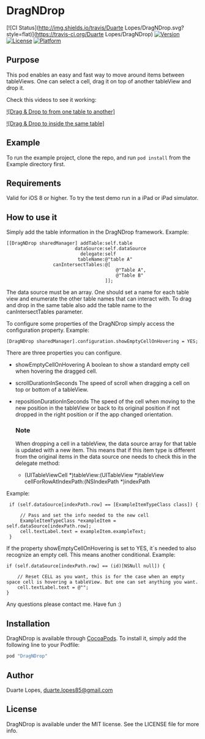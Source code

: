 # DragNDrop

[![CI Status](http://img.shields.io/travis/Duarte Lopes/DragNDrop.svg?style=flat)](https://travis-ci.org/Duarte Lopes/DragNDrop)
[![Version](https://img.shields.io/cocoapods/v/DragNDrop.svg?style=flat)](http://cocoapods.org/pods/DragNDrop)
[![License](https://img.shields.io/cocoapods/l/DragNDrop.svg?style=flat)](http://cocoapods.org/pods/DragNDrop)
[![Platform](https://img.shields.io/cocoapods/p/DragNDrop.svg?style=flat)](http://cocoapods.org/pods/DragNDrop)

## Purpose

This pod enables an easy and fast way to move around items between tableViews. One can select a cell, drag it on top of another tableView and
drop it.

Check this videos to see it working:

[![Drag & Drop to from one table to another]](https://drive.google.com/open?id=0B1aAnBtF7faYN1pSazQ4cFBkQWc)

[![Drag & Drop to inside the same table]](https://drive.google.com/open?id=0B1aAnBtF7faYZ2RvWnk3bDNaMkU)

## Example

To run the example project, clone the repo, and run `pod install` from the Example directory first.

## Requirements

Valid for iOS 8 or higher.
To try the test demo run in a iPad or iPad simulator.

## How to use it

Simply add the table information in the DragNDrop framework. Example:

    [[DragNDrop sharedManager] addTable:self.table
                             dataSource:self.dataSource
                               delegate:self
                              tableName:@"table A"
                     canIntersectTables:@[
                                            @"Table A",
                                            @"Table B"
                                        ]];

The data source must be an array. One should set a name for each table view and enumerate the other table names that can interact with.
To drag and drop in the same table also add the table name to the canIntersectTables parameter.

To configure some properties of the DragNDrop simply access the configuration property. Example:

    [DragNDrop sharedManager].configuration.showEmptyCellOnHovering = YES;

There are three properties you can configure.
* showEmptyCellOnHovering 
    A boolean to show a standard empty cell when hovering the dragged cell.
* scrollDurationInSeconds 
    The speed of scroll when dragging a cell on top or bottom of a tableView.
* repositionDurationInSeconds 
    The speed of the cell when moving to the new position in the tableView or back to its original position if not dropped in the right
    position or if the app changed orientation.

   ### Note

    When dropping a cell in a tableView, the data source array for that table is updated with a new item. This means that if this item type is different from the original items in the data source one needs to check this in the delegate method:

    - (UITableViewCell *)tableView:(UITableView *)tableView cellForRowAtIndexPath:(NSIndexPath *)indexPath

Example:

     if (self.dataSource[indexPath.row] == [ExampleItemTypeClass class]) {

         // Pass and set the info needed to the new cell
         ExampleItemTypeClass *exampleItem = self.dataSource[indexPath.row];
         cell.textLabel.text = exampleItem.exampleText;
     }

If the property showEmptyCellOnHovering is set to YES, it´s needed to also recognize an empty cell. This means another conditional.
Example:

    if (self.dataSource[indexPath.row] == (id)[NSNull null]) {

        // Reset CELL as you want, this is for the case when an empty space cell is hovering a tableView. But one can set anything you want.
        cell.textLabel.text = @"";
    }

Any questions please contact me.
Have fun :)

## Installation

DragNDrop is available through [CocoaPods](http://cocoapods.org). To install
it, simply add the following line to your Podfile:

```ruby
pod "DragNDrop"
```

## Author

Duarte Lopes, duarte.lopes85@gmail.com

## License

DragNDrop is available under the MIT license. See the LICENSE file for more info.
